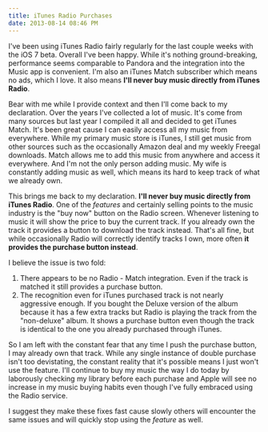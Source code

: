 ```yaml
---
title: iTunes Radio Purchases
date: 2013-08-14 08:46 PM
---
```


I've been using iTunes Radio fairly regularly for the last couple weeks with the iOS 7 beta. Overall I've been happy. While it's nothing ground-breaking, performance seems comparable to Pandora and the integration into the Music app is convenient. I'm also an iTunes Match subscriber which means no ads, which I love. It also means **I'll never buy music directly from iTunes Radio**.

Bear with me while I provide context and then I'll come back to my declaration. Over the years I've collected a lot of music. It's come from many sources but last year I compiled it all and decided to get iTunes Match. It's been great cause I can easily access all my music from everywhere.  While my primary music store is iTunes, I still get music from other sources such as the occasionally Amazon deal and my weekly Freegal downloads. Match allows me to add this music from anywhere and access it everywhere. And I'm not the only person adding music. My wife is constantly adding music as well, which means its hard to keep track of what we already own.

This brings me back to my declaration. **I'll never buy music directly from iTunes Radio**. One of the *features* and certainly selling points to the music industry is the "buy now" button on the Radio screen. Whenever listening to music it will show the price to buy the current track. If you already own the track it provides a button to download the track instead. That's all fine, but while occasionally Radio will correctly identify tracks I own, more often **it provides the purchase button instead**.

I believe the issue is two fold:

1. There appears to be no Radio - Match integration. Even if the track is matched it still provides a purchase button.
2. The recognition even for iTunes purchased track is not nearly aggressive enough. If you bought the Deluxe version of the album because it has a few extra tracks but Radio is playing the track from the "non-deluxe" album. It shows a purchase button even though the track is identical to the one you already purchased through iTunes.

So I am left with the constant fear that any time I push the purchase button, I may already own that track. While any single instance of double purchase isn't too devistating, the constant reality that it's possible means I just won't use the feature. I'll continue to buy my music the way I do today by laborously checking my library before each purchase and Apple will see no increase in my music buying habits even though I've fully embraced using the Radio service.

I suggest they make these fixes fast cause slowly others will encounter the same issues and will quickly stop using the *feature* as well.
